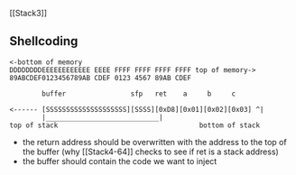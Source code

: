 [[Stack3]]
## Shellcoding
```
<-bottom of memory
DDDDDDDDEEEEEEEEEEEE EEEE FFFF FFFF FFFF FFFF top of memory-> 89ABCDEF0123456789AB CDEF 0123 4567 89AB CDEF 

		buffer                sfp   ret    a     b     c

<------ [SSSSSSSSSSSSSSSSSSSS][SSSS][0xD8][0x01][0x02][0x03] ^|
		|____________________________|
top of stack                                   bottom of stack
```
- the return address should be overwritten with the address to the top of the buffer (why [[Stack4-64]] checks to see if ret is a stack address)
- the buffer should contain the code we want to inject
